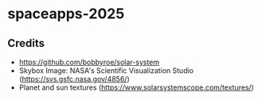 # spaceapps-2025

## Credits
- https://github.com/bobbyroe/solar-system
- Skybox Image: NASA's Scientific Visualization Studio (https://svs.gsfc.nasa.gov/4856/)
- Planet and sun textures (https://www.solarsystemscope.com/textures/)